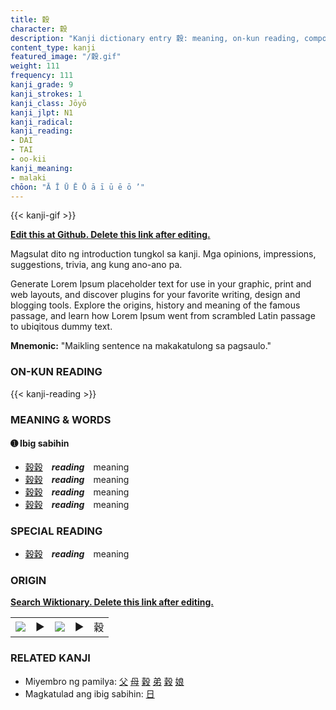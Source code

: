 ```yaml
---
title: 穀
character: 穀
description: "Kanji dictionary entry 穀: meaning, on-kun reading, compounds, origin, related kanji"
content_type: kanji
featured_image: "/穀.gif"
weight: 111
frequency: 111
kanji_grade: 9
kanji_strokes: 1
kanji_class: Jōyō
kanji_jlpt: N1
kanji_radical: 
kanji_reading: 
- DAI
- TAI
- oo-kii
kanji_meaning:
- malaki
chōon: "Ā Ī Ū Ē Ō ā ī ū ē ō ’"
---
```

[//]: # (Don't edit the line below. Kanji animated GIF code is automatically generated.)
{{< kanji-gif >}}

[//]: # (Edit below this line.)

**[Edit this at Github. Delete this link after editing.](https://github.com/tim0g/tim/tree/main/content/kanji/穀/index.md)**

Magsulat dito ng introduction tungkol sa kanji. Mga opinions, impressions, suggestions, trivia, ang kung ano-ano pa.

Generate Lorem Ipsum placeholder text for use in your graphic, print and web layouts, and discover plugins for your favorite writing, design and blogging tools. Explore the origins, history and meaning of the famous passage, and learn how Lorem Ipsum went from scrambled Latin passage to ubiqitous dummy text.
 
**Mnemonic:** "Maikling sentence na makakatulong sa pagsaulo."

### ON-KUN READING

[//]: # (Don't edit the line below. ON-KUN READING code is automatically generated.)
{{< kanji-reading >}}

### MEANING & WORDS

#### ➊ **Ibig sabihin**
  - [穀](../穀)[穀](../穀)　***reading***　meaning
  - [穀](../穀)[穀](../穀)　***reading***　meaning
  - [穀](../穀)[穀](../穀)　***reading***　meaning
  - [穀](../穀)[穀](../穀)　***reading***　meaning

### SPECIAL READING
  - [穀](../穀)[穀](../穀)　***reading***　meaning

### ORIGIN

**[Search Wiktionary. Delete this link after editing.](https://wiktionary.org/wiki/穀)**
<table class="kanji-table"><tr><td>
<img src="60px-穀-bronze.svg.png">
</td><td>▶</td><td>
<img src="60px-穀-oracle.svg.png">
</td><td>▶</td>
<td class="kanji-origin">穀</td>
</tr></table>

### RELATED KANJI
- Miyembro ng pamilya: [父](../父) [母](../母) [穀](../穀) [弟](../弟) [穀](../穀) [娘](../娘)
- Magkatulad ang ibig sabihin: [日](../日)
